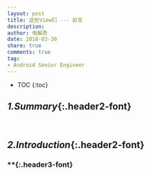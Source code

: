 ```yaml
---
layout: post
title: 这些View们 --- 前言
description: 
author: 电解质
date: 2018-03-30
share: true
comments: true
tag:
- Android Senior Engineer
---
```

* TOC
{:toc}
## *1.Summary*{:.header2-font}
&emsp;&emsp;

## *2.Introduction*{:.header2-font}
### **{:.header3-font}
&emsp;&emsp;

